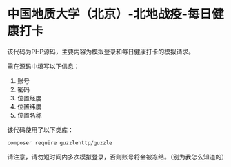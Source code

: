 # 中国地质大学（北京）-北地战疫-每日健康打卡

该代码为PHP源码，主要内容为模拟登录和每日健康打卡的模拟请求。

需在源码中填写以下信息：

1. 账号
2. 密码
3. 位置经度
4. 位置纬度
5. 位置名称

该代码使用了以下类库：

```sh
composer require guzzlehttp/guzzle
```

请注意，请勿短时间内多次模拟登录，否则账号将会被冻结。（别为我怎么知道的）